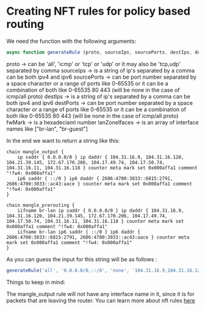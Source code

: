 # Creating NFT rules for policy based routing

We need the function with the following arguments:

```js
async function generateRule (proto, sourceIps, sourcePorts, destIps, destPorts, fwMark, lanZoneIfaces)
```

proto -> can be 'all', 'icmp' or 'tcp' or 'udp' or it may also be 'tcp,udp' separated by comma
sourceIps -> is a string of ip's separated by a comma can be both ipv4 and ipv6
sourcePorts -> can be port number separated by a space character or a range of ports like 0-65535 or it can be a combination of both like 0-65535 80 443 (will be none in the case of icmp/all proto)
destIps -> is a string of ip's separated by a comma can be both ipv4 and ipv6
destPorts -> can be port number separated by a space character or a range of ports like 0-65535 or it can be a combination of both like 0-65535 80 443 (will be none in the case of icmp/all proto)
fwMark -> is a hexadeciaml number
lanZoneIfaces -> is an array of interface names like ["br-lan", "br-guest"]

In the end we want to return a string like this:

```
chain mangle_output {
	ip saddr { 0.0.0.0/0 } ip daddr { 104.31.16.9, 104.31.16.120, 104.21.39.145, 172.67.170.206, 104.17.49.74, 104.17.50.74, 104.31.16.11, 104.31.16.118 } counter meta mark set 0x000affa1 comment "!fw4: 0x000affa1"
	ip6 saddr { ::/0 } ip6 daddr { 2606:4700:3033::6815:2791, 2606:4700:3033::ac43:aace } counter meta mark set 0x000affa1 comment "!fw4: 0x000affa1"
}

chain mangle_prerouting {
	iifname br-lan ip saddr { 0.0.0.0/0 } ip daddr { 104.31.16.9, 104.31.16.120, 104.21.39.145, 172.67.170.206, 104.17.49.74, 104.17.50.74, 104.31.16.11, 104.31.16.118 } counter meta mark set 0x000affa1 comment "!fw4: 0x000affa1"
	iifname br-lan ip6 saddr { ::/0 } ip6 daddr { 2606:4700:3033::6815:2791, 2606:4700:3033::ac43:aace } counter meta mark set 0x000affa1 comment "!fw4: 0x000affa1"
}
```

As you can guess the input for this string will be as follows :

```js
generateRule('all', '0.0.0.0/0,::/0', 'none', '104.31.16.9,104.31.16.120,104.21.39.145,172.67.170.206,104.17.49.74,104.17.50.74,104.31.16.11,104.31.16.118,2606:4700:3033::6815:2791, 2606:4700:3033::ac43:aace', 'none', '0x000affa1', ['br-lan'])
```

Things to keep in mind: 

The mangle_output rule will not have any interface name in it, since it is for packets that are leaving the router. You can learn more about nft rules [here](https://wiki.nftables.org/wiki-nftables/index.php/Quick_reference-nftables_in_10_minutes#Ruleset_structure)